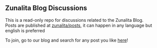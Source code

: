 Zunalita Blog Discussions
---

This is a read-only repo for discussions related to the Zunalita Blog.<br>
Posts are published at [zunalita/posts](https://github.com/zunalita/posts), it can happen in any language but english is preferred

To join, go to our blog and search for any post you like [here](https://zunalita.github.io/posts)!
